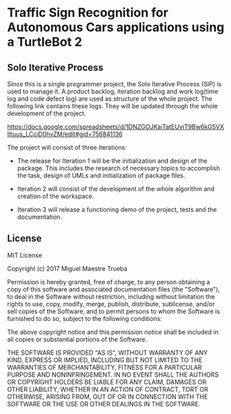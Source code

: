 # Traffic Sign Recognition for Autonomous Cars applications using a TurtleBot 2

## Solo Iterative Process

Since this is a single programmer project, the Solo Iterative Process (SIP) is used to manage it. A product backlog, iteration backlog and work log(time log and code defect log) are used as structure of the whole project. The following link contains these logs. They will be updated through the whole development of the project.

https://docs.google.com/spreadsheets/d/1DNZGOJKaiTatEUviT9Bw6kG5VXIltuus_LCciD0hvZM/edit#gid=756841136

The project will consist of three iterations:

* The release for Iteration 1 will be the initialization and design of the package. This includes the research of necessary topics to accomplish the task, design of UMLs and initialization of package files.

* Iteration 2 will consist of the development of the whole algorithm and creation of the workspace. 

* Iteration 3 will release a functioning demo of the project, tests and the documentation.


## License

MIT License

Copyright (c) 2017 Miguel Maestre Trueba

Permission is hereby granted, free of charge, to any person obtaining a copy of this software and associated documentation files (the "Software"), to deal in the Software without restriction, including without limitation the rights to use, copy, modify, merge, publish, distribute, sublicense, and/or sell copies of the Software, and to permit persons to whom the Software is furnished to do so, subject to the following conditions:

The above copyright notice and this permission notice shall be included in all copies or substantial portions of the Software.

THE SOFTWARE IS PROVIDED "AS IS", WITHOUT WARRANTY OF ANY KIND, EXPRESS OR IMPLIED, INCLUDING BUT NOT LIMITED TO THE WARRANTIES OF MERCHANTABILITY, FITNESS FOR A PARTICULAR PURPOSE AND NONINFRINGEMENT. IN NO EVENT SHALL THE AUTHORS OR COPYRIGHT HOLDERS BE LIABLE FOR ANY CLAIM, DAMAGES OR OTHER LIABILITY, WHETHER IN AN ACTION OF CONTRACT, TORT OR OTHERWISE, ARISING FROM, OUT OF OR IN CONNECTION WITH THE SOFTWARE OR THE USE OR OTHER DEALINGS IN THE SOFTWARE.

